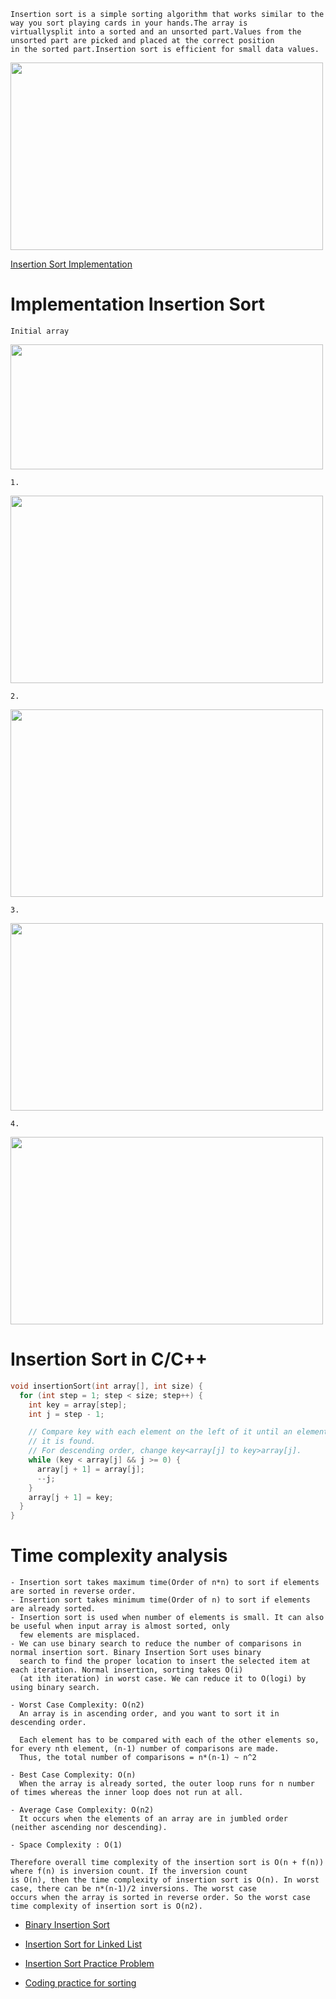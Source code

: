 ```
Insertion sort is a simple sorting algorithm that works similar to the way you sort playing cards in your hands.The array is 
virtuallysplit into a sorted and an unsorted part.Values from the unsorted part are picked and placed at the correct position 
in the sorted part.Insertion sort is efficient for small data values.
```
<img src="https://user-images.githubusercontent.com/59710234/171119362-3f4e7e6e-9ce5-4489-bc6f-4d5869fc8c87.png" width="500" height="300" />

[Insertion Sort Implementation](https://youtu.be/OGzPmgsI-pQ)

# Implementation Insertion Sort

```
Initial array
```
<img src="https://user-images.githubusercontent.com/59710234/171121587-4cbe9648-6c98-49f2-a775-d92d1fb6ef3a.png" width="500" height="200" />

```
1.
```

<img src="https://user-images.githubusercontent.com/59710234/171119573-6a365939-71a6-4032-be25-fcdcaf028c21.png" width="500" height="300" />

```
2.
```

<img src="https://user-images.githubusercontent.com/59710234/171121608-b110a141-bb54-46a1-837b-c0dff9dfc909.png" width="500" height="300" />

```
3.
```

<img src="https://user-images.githubusercontent.com/59710234/171121630-1f80eaa3-6193-4d7f-8a7f-e3a956a02672.png" width="500" height="300" />

```
4.
```

<img src="https://user-images.githubusercontent.com/59710234/171121647-8223610b-433d-475d-ab30-7d1733bb9872.png" width="500" height="300" />

# Insertion Sort in C/C++
```c++
void insertionSort(int array[], int size) {
  for (int step = 1; step < size; step++) {
    int key = array[step];
    int j = step - 1;

    // Compare key with each element on the left of it until an element smaller than
    // it is found.
    // For descending order, change key<array[j] to key>array[j].
    while (key < array[j] && j >= 0) {
      array[j + 1] = array[j];
      --j;
    }
    array[j + 1] = key;
  }
}
```
# Time complexity analysis
```
- Insertion sort takes maximum time(Order of n*n) to sort if elements are sorted in reverse order.
- Insertion sort takes minimum time(Order of n) to sort if elements are already sorted.
- Insertion sort is used when number of elements is small. It can also be useful when input array is almost sorted, only 
  few elements are misplaced.
- We can use binary search to reduce the number of comparisons in normal insertion sort. Binary Insertion Sort uses binary 
  search to find the proper location to insert the selected item at each iteration. Normal insertion, sorting takes O(i) 
  (at ith iteration) in worst case. We can reduce it to O(logi) by using binary search.
```
```
- Worst Case Complexity: O(n2) 
  An array is in ascending order, and you want to sort it in descending order. 
  
  Each element has to be compared with each of the other elements so, for every nth element, (n-1) number of comparisons are made.
  Thus, the total number of comparisons = n*(n-1) ~ n^2

- Best Case Complexity: O(n)
  When the array is already sorted, the outer loop runs for n number of times whereas the inner loop does not run at all.

- Average Case Complexity: O(n2) 
  It occurs when the elements of an array are in jumbled order (neither ascending nor descending).

- Space Complexity : O(1)
```
```
Therefore overall time complexity of the insertion sort is O(n + f(n)) where f(n) is inversion count. If the inversion count 
is O(n), then the time complexity of insertion sort is O(n). In worst case, there can be n*(n-1)/2 inversions. The worst case 
occurs when the array is sorted in reverse order. So the worst case time complexity of insertion sort is O(n2).
```

- [Binary Insertion Sort](https://www.geeksforgeeks.org/binary-insertion-sort/)
- [Insertion Sort for Linked List](https://www.geeksforgeeks.org/insertion-sort-for-singly-linked-list/)
- [Insertion Sort Practice Problem](https://practice.geeksforgeeks.org/problems/insertion-sort/1/)

- [Coding practice for sorting](https://practice.geeksforgeeks.org/explore?page=3&category[]=Sorting&sortBy=submissions)
